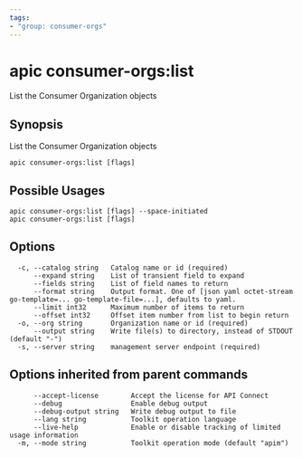 ```yaml
---
tags:
- "group: consumer-orgs"
---
```

# apic consumer-orgs:list

List the Consumer Organization objects

## Synopsis

List the Consumer Organization objects

```
apic consumer-orgs:list [flags]
```

## Possible Usages

```
apic consumer-orgs:list [flags] --space-initiated
apic consumer-orgs:list [flags]
```

## Options

```
  -c, --catalog string   Catalog name or id (required)
      --expand string    List of transient field to expand
      --fields string    List of field names to return
      --format string    Output format. One of [json yaml octet-stream go-template=... go-template-file=...], defaults to yaml.
      --limit int32      Maximum number of items to return
      --offset int32     Offset item number from list to begin return
  -o, --org string       Organization name or id (required)
      --output string    Write file(s) to directory, instead of STDOUT (default "-")
  -s, --server string    management server endpoint (required)
```

## Options inherited from parent commands

```
      --accept-license        Accept the license for API Connect
      --debug                 Enable debug output
      --debug-output string   Write debug output to file
      --lang string           Toolkit operation language
      --live-help             Enable or disable tracking of limited usage information
  -m, --mode string           Toolkit operation mode (default "apim")
```

